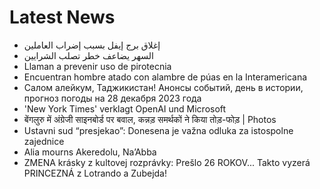 # Latest News
-  إغلاق برج إيفل بسبب إضراب العاملين
-  السهر يضاعف خطر تصلب الشرايين
-  Llaman a prevenir uso de pirotecnia
-  Encuentran hombre atado con alambre de púas en la Interamericana
-  Салом алейкум, Таджикистан! Анонсы событий, день в истории, прогноз погоды на 28 декабря 2023 года
-  'New York Times' verklagt OpenAI und Microsoft
-  बेंगलुरु में अंग्रेजी साइनबोर्ड पर बवाल, कन्नड़ समर्थकों ने किया तोड़-फोड़ | Photos
-  Ustavni sud “presjekao”: Donesena je važna odluka za istospolne zajednice
-  Alia mourns Akeredolu, Na’Abba
-  ZMENA krásky z kultovej rozprávky: Prešlo 26 ROKOV... Takto vyzerá PRINCEZNÁ z Lotrando a Zubejda!
